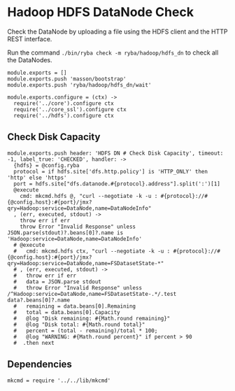
# Hadoop HDFS DataNode Check

Check the DataNode by uploading a file using the HDFS client and the HTTP REST
interface.

Run the command `./bin/ryba check -m ryba/hadoop/hdfs_dn` to check all the
DataNodes.

    module.exports = []
    module.exports.push 'masson/bootstrap'
    module.exports.push 'ryba/hadoop/hdfs_dn/wait'

    module.exports.configure = (ctx) ->
      require('../core').configure ctx
      require('../core_ssl').configure ctx
      require('../hdfs').configure ctx

## Check Disk Capacity

    module.exports.push header: 'HDFS DN # Check Disk Capacity', timeout: -1, label_true: 'CHECKED', handler: ->
      {hdfs} = @config.ryba
      protocol = if hdfs.site['dfs.http.policy'] is 'HTTP_ONLY' then 'http' else 'https'
      port = hdfs.site["dfs.datanode.#{protocol}.address"].split(':')[1]
      @execute
        cmd: mkcmd.hdfs @, "curl --negotiate -k -u : #{protocol}://#{@config.host}:#{port}/jmx?qry=Hadoop:service=DataNode,name=DataNodeInfo"
      , (err, executed, stdout) ->
        throw err if err
        throw Error "Invalid Response" unless JSON.parse(stdout)?.beans[0]?.name is 'Hadoop:service=DataNode,name=DataNodeInfo'
      # @execute
      #   cmd: mkcmd.hdfs ctx, "curl --negotiate -k -u : #{protocol}://#{@config.host}:#{port}/jmx?qry=Hadoop:service=DataNode,name=FSDatasetState-*"
      # , (err, executed, stdout) ->
      #   throw err if err
      #   data = JSON.parse stdout
      #   throw Error "Invalid Response" unless /^Hadoop:service=DataNode,name=FSDatasetState-.*/.test data?.beans[0]?.name
      #   remaining = data.beans[0].Remaining
      #   total = data.beans[0].Capacity
      #   @log "Disk remaining: #{Math.round remaining}"
      #   @log "Disk total: #{Math.round total}"
      #   percent = (total - remaining)/total * 100;
      #   @log "WARNING: #{Math.round percent}" if percent > 90
      #  .then next

## Dependencies

    mkcmd = require '../../lib/mkcmd'
